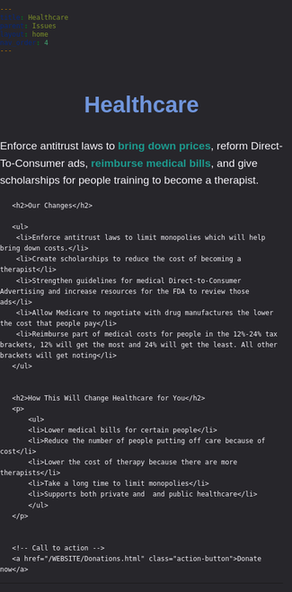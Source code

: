 ```yaml
---
title: Healthcare
parent: Issues
layout: home
nav_order: 4
---
```

<html lang="en">
<head>
   <meta charset="UTF-8">
   <meta name="viewport" content="width=device-width, initial-scale=1.0">
   <title>Healthcare</title>
   <style>
       body, html {
           margin: 0;
           padding: 0;
           font-family: Arial, sans-serif;
           background-color: #27262b;
           color: #f4f2f8;
           line-height: 1.6;
       }


       .content-container {
           max-width: 1000px;
           margin: 40px auto;
           padding: 20px;
           background-color: #27262b;
           border-radius: 10px;
           box-shadow: 0 2px 10px rgba(0, 0, 0, 0.1);
       }


       h1 {
           color: #7095DB;
           font-size: 2.5rem;
           text-align: center;
       }


       h2 {
           color: #4CAF50;
           font-size: 2rem;
           margin-top: 30px;
       }


       p {
           font-size: 1.2rem;
           margin-bottom: 20px;
       }


       ul, li {
           font-size: 1.1rem;
           margin-bottom: 10px;
           padding-left: 20px;
       }


       ul ul {
           margin-top: 10px;
           padding-left: 20px;
       }


       /* Styling for key terms */
       strong {
           color: #1D998D;
       }


       /* Buttons for action items */
       .action-button {
           display: inline-block;
           background-color: #4CAF50;
           color: white;
           padding: 10px 20px;
           text-decoration: none;
           border-radius: 5px;
           margin-top: 20px;
       }


       .action-button:hover {
           background-color: #45a049;
       }
   </style>
</head>
<body>


   <div class="content-container">
       <h1>Healthcare</h1>
       <p>
           Enforce antitrust laws to <strong>bring down prices</strong>, reform Direct-To-Consumer ads, <strong>reimburse medical bills</strong>, and give scholarships for people training to become a therapist.
       </p>


       <h2>Our Changes</h2>
       
       <ul>
		<li>Enforce antitrust laws to limit monopolies which will help bring down costs.</li>
		<li>Create scholarships to reduce the cost of becoming a therapist</li>
		<li>Strengthen guidelines for medical Direct-to-Consumer Advertising and increase resources for the FDA to review those ads</li>
		<li>Allow Medicare to negotiate with drug manufactures the lower the cost that people pay</li>
		<li>Reimburse part of medical costs for people in the 12%-24% tax brackets, 12% will get the most and 24% will get the least. All other brackets will get noting</li>
       </ul>


       <h2>How This Will Change Healthcare for You</h2>
       <p>
           <ul>
           <li>Lower medical bills for certain people</li>
           <li>Reduce the number of people putting off care because of cost</li>
           <li>Lower the cost of therapy because there are more therapists</li>
           <li>Take a long time to limit monopolies</li>
           <li>Supports both private and  and public healthcare</li>
           </ul>
       </p>


       <!-- Call to action -->
       <a href="/WEBSITE/Donations.html" class="action-button">Donate now</a>
   </div>


</body>
</html>


----


